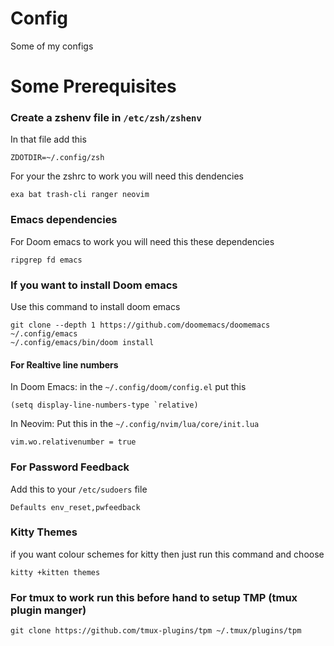 # Config
Some of my configs

# Some Prerequisites

### Create a zshenv file in ```/etc/zsh/zshenv```
In that file add this
```
ZDOTDIR=~/.config/zsh
```

For your the zshrc to work you will need this dendencies
```
exa bat trash-cli ranger neovim
```

### Emacs dependencies
For Doom emacs to work you will need this these dependencies
```
ripgrep fd emacs
```

### If you want to install Doom emacs 
Use this command to install doom emacs
```
git clone --depth 1 https://github.com/doomemacs/doomemacs ~/.config/emacs
~/.config/emacs/bin/doom install
```

#### For Realtive line numbers
 In Doom Emacs:
    in the ```~/.config/doom/config.el``` put this
   ```
   (setq display-line-numbers-type `relative)
```

In Neovim:
Put this in the ```~/.config/nvim/lua/core/init.lua```
```
vim.wo.relativenumber = true
```


### For Password Feedback 
Add this to your ```/etc/sudoers``` file
```
Defaults env_reset,pwfeedback
```
### Kitty Themes
if you want colour schemes for kitty then just run this command and choose
```
kitty +kitten themes
```
### For tmux to work run this before hand to setup TMP (tmux plugin manger)
```
git clone https://github.com/tmux-plugins/tpm ~/.tmux/plugins/tpm
```
